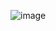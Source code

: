 ![image](https://user-images.githubusercontent.com/76823502/133427571-1efffce6-a33b-41cc-9880-326842666148.png)

